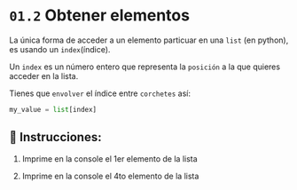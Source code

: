 # `01.2` Obtener elementos

La única forma de acceder a un elemento particuar en una `list` (en python), es usando un `index`(índice).

Un `index` es un número entero que representa la `posición` a la que quieres acceder en la lista.

Tienes que `envolver` el índice entre `corchetes` así:

```py
my_value = list[index]

```

## 📝 Instrucciones:

1. Imprime en la console el 1er elemento de la lista

2. Imprime en la console el 4to elemento de la lista


